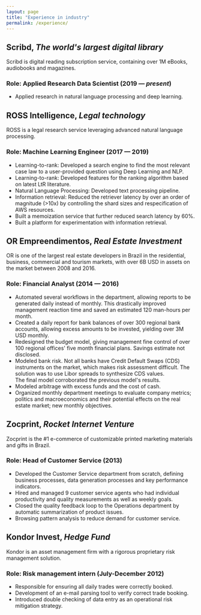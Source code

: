 ```yaml
---
layout: page
title: "Experience in industry"
permalink: /experience/
---
```


## Scribd, *The world's largest digital library*

Scribd is digital reading subscription service, containing over 1M eBooks, audiobooks and magazines.

### Role: Applied Research Data Scientist (2019 — *present*)

- Applied research in natural language processing and deep learning.

## ROSS Intelligence, *Legal technology*

ROSS is a legal research service leveraging advanced natural language processing.

### Role: Machine Learning Engineer (2017 — 2019)

- Learning-to-rank: Developed a search engine to find the most relevant case law to a user-provided question using Deep Learning and NLP.
- Learning-to-rank: Developed features for the ranking algorithm based on latest LtR literature.
- Natural Language Processing: Developed text processing pipeline.
- Information retrieval: Reduced the retriever latency by over an order of magnitude (>10x) by controlling the shard sizes and respecification of AWS resources.
- Built a memoization service that further reduced search latency by 60%.
- Built a platform for experimentation with information retrieval.

## OR Empreendimentos, *Real Estate Investment*

OR is one of the largest real estate developers in Brazil in the residential, business, commercial and tourism markets, with over 6B USD in assets on the market between 2008 and 2016.

### Role: Financial Analyst (2014 — 2016)

- Automated several workflows in the department, allowing reports to be generated daily instead of monthly. This drastically improved management reaction time and saved an estimated 120 man-hours per month. <!--<a href="dag.html">Click here for more on this topic.</a>-->
- Created a daily report for bank balances of over 300 regional bank accounts, allowing excess amounts to be invested, yielding over 3M USD monthly.
- Redesigned the budget model, giving management fine control of over 100 regional offices' five month financial plans. Savings estimate not disclosed.
- Modeled bank risk. Not all banks have Credit Default Swaps (CDS) instruments on the market, which makes risk assessment difficult. The solution was to use Libor spreads to synthesize CDS values.<br> The final model corroborated the previous model's results.
- Modeled arbitrage with excess funds and the cost of cash.
- Organized monthly department meetings to evaluate company metrics; politics and macroeconomics and their potential effects on the real estate market; new monthly objectives.

## Zocprint, *Rocket Internet Venture*

Zocprint is the #1 e-commerce of customizable printed marketing materials and gifts in Brazil.

### Role: Head of Customer Service (2013)

- Developed the Customer Service department from scratch, defining business processes, data generation processes and key performance indicators.
- Hired and managed 9 customer service agents who had individual productivity and quality measurements as well as weekly goals.
- Closed the quality feedback loop to the Operations department by automatic summarization of product issues.
- Browsing pattern analysis to reduce demand for customer service.

## Kondor Invest, *Hedge Fund*

Kondor is an asset management firm with a rigorous proprietary risk management solution.

### Role: Risk management intern (July-December 2012)

- Responsible for ensuring all daily trades were correctly booked.
- Development of an e-mail parsing tool to verify correct trade booking.
- Introduced double checking of data entry as an operational risk mitigation strategy.
